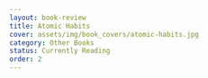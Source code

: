 ```yaml
---
layout: book-review
title: Atomic Habits
cover: assets/img/book_covers/atomic-habits.jpg
category: Other Books
status: Currently Reading
order: 2
---
```

